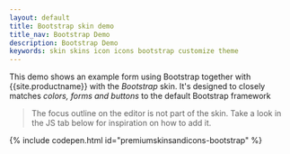 ```yaml
---
layout: default
title: Bootstrap skin demo
title_nav: Bootstrap Demo
description: Bootstrap Demo
keywords: skin skins icon icons bootstrap customize theme
---
```


This demo shows an example form using Bootstrap together with {{site.productname}} with the _Bootstrap_ skin. It's designed to closely matches _colors, forms and buttons_ to the default Bootstrap framework

>The focus outline on the editor is not part of the skin. Take a look in the JS tab below for inspiration on how to add it.

{% include codepen.html id="premiumskinsandicons-bootstrap" %}

